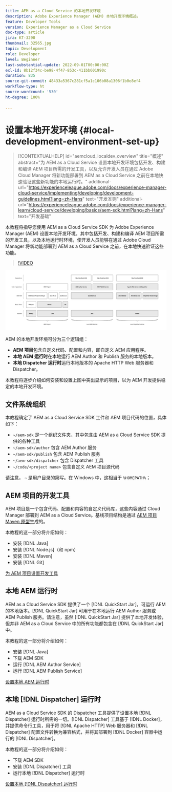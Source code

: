 ```yaml
---
title: AEM as a Cloud Service 的本地开发环境
description: Adobe Experience Manager (AEM) 本地开发环境概述。
feature: Developer Tools
version: Experience Manager as a Cloud Service
doc-type: article
jira: KT-3290
thumbnail: 32565.jpg
topic: Development
role: Developer
level: Beginner
last-substantial-update: 2022-09-01T00:00:00Z
exl-id: 8b12f34c-be98-4f47-853c-411bb601990c
duration: 835
source-git-commit: 48433a5367c281cf5a1c106b08a1306f1b0e8ef4
workflow-type: ht
source-wordcount: '530'
ht-degree: 100%

---
```


# 设置本地开发环境 {#local-development-environment-set-up}

>[!CONTEXTUALHELP]
>id="aemcloud_localdev_overview"
>title="概述"
>abstract="为 AEM as a Cloud Service 设置本地开发环境包括开发、构建和编译 AEM 项目所需的开发工具，以及允许开发人员在通过 Adobe Cloud Manager 将新功能部署到 AEM as a Cloud Service 之前在本地快速验证这些新功能的本地运行时。"
>additional-url="https://experienceleague.adobe.com/docs/experience-manager-cloud-service/implementing/developing/development-guidelines.html?lang=zh-Hans" text="开发准则"
>additional-url="https://experienceleague.adobe.com/docs/experience-manager-learn/cloud-service/developing/basics/aem-sdk.html?lang=zh-Hans" text="开发基础"

本教程将指导您使用 AEM as a Cloud Service SDK 为 Adobe Experience Manager (AEM) 设置本地开发环境。其中包括开发、构建和编译 AEM 项目所需的开发工具，以及本地运行时环境，使开发人员能够在通过 Adobe Cloud Manager 将新功能部署到 AEM as a Cloud Service 之前，在本地快速验证这些功能。

>[!VIDEO](https://video.tv.adobe.com/v/32565?quality=12&learn=on)

![AEM as a Cloud Service 本地开发环境技术堆栈](./assets/overview/aem-sdk-technology-stack.png)

AEM 的本地开发环境可分为三个逻辑组：

+ __AEM 项目__&#x200B;包含自定义代码、配置和内容，即自定义 AEM 应用程序。
+ __本地 AEM 运行时__&#x200B;在本地运行 AEM Author 和 Publish 服务的本地版本。
+ __本地 Dispatcher 运行时__&#x200B;运行本地版本的 Apache HTTP Web 服务器和 Dispatcher。

本教程将逐步介绍如何安装和设置上图中突出显示的项目，以为 AEM 开发提供稳定的本地开发环境。

## 文件系统组织

本教程确定了 AEM as a Cloud Service SDK 工件和 AEM 项目代码的位置，具体如下：

+ `~/aem-sdk` 是一个组织文件夹，其中包含由 AEM as a Cloud Service SDK 提供的各种工具
+ `~/aem-sdk/author` 包含 AEM Author 服务
+ `~/aem-sdk/publish` 包含 AEM Publish 服务
+ `~/aem-sdk/dispatcher` 包含 Dispatcher 工具
+ `~/code/<project name>` 包含自定义 AEM 项目源代码

请注意， `~` 是用户目录的简写。在 Windows 中，这相当于 `%HOMEPATH%`；

## AEM 项目的开发工具

AEM 项目是一个包含代码、配置和内容的自定义代码库，这些内容通过 Cloud Manager 部署到 AEM as a Cloud Service。基线项目结构是通过 [AEM 项目 Maven 原型](https://github.com/adobe/aem-project-archetype)生成的。

本教程的这一部分将介绍如何：

+ 安装 [!DNL Java]
+ 安装 [!DNL Node.js]（和 npm）
+ 安装 [!DNL Maven]
+ 安装 [!DNL Git]

[为 AEM 项目设置开发工具](./development-tools.md)

## 本地 AEM 运行时

AEM as a Cloud Service SDK 提供了一个 [!DNL QuickStart Jar]，可运行 AEM 的本地版本。[!DNL QuickStart Jar] 可用于在本地运行 AEM Author 服务或 AEM Publish 服务。请注意，虽然 [!DNL QuickStart Jar] 提供了本地开发体验，但并非 AEM as a Cloud Service 中的所有功能都包含在 [!DNL QuickStart Jar] 中。

本教程的这一部分将介绍如何：

+ 安装 [!DNL Java]
+ 下载 AEM SDK
+ 运行 [!DNL AEM Author Service]
+ 运行 [!DNL AEM Publish Service]

[设置本地 AEM 运行时](./aem-runtime.md)

## 本地 [!DNL Dispatcher] 运行时

AEM as a Cloud Service SDK 的 Dispatcher 工具提供了设置本地 [!DNL Dispatcher] 运行时所需的一切。[!DNL Dispatcher] 工具基于 [!DNL Docker]，并提供命令行工具，用于将 [!DNL Apache HTTP] Web 服务器和 [!DNL Dispatcher] 配置文件转换为兼容格式，并将其部署到 [!DNL Docker] 容器中运行的 [!DNL Dispatcher]。

本教程的这一部分将介绍如何：

+ 下载 AEM SDK
+ 安装 [!DNL Dispatcher] 工具
+ 运行本地 [!DNL Dispatcher] 运行时

[设置本地  [!DNL Dispatcher]  运行时](./dispatcher-tools.md)
